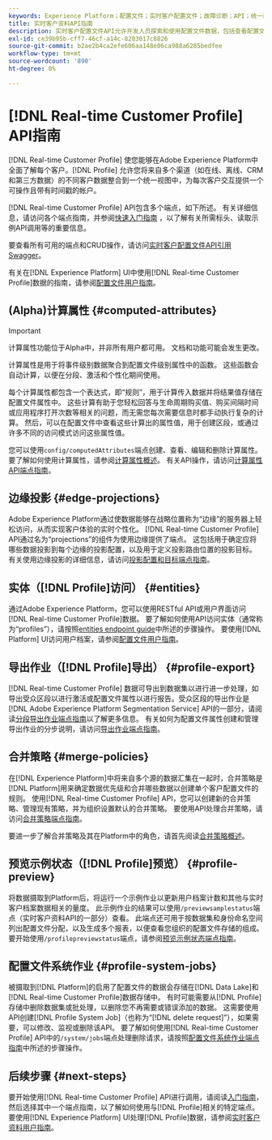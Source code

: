 ```yaml
---
keywords: Experience Platform；配置文件；实时客户配置文件；故障诊断；API；统一配置文件；统一配置文件；配置文件；rtcp；启用配置文件；启用配置文件
title: 实时客户资料API指南
description: 实时客户配置文件API允许开发人员探索和使用配置文件数据，包括查看配置文件、创建和更新合并策略、导出或采样配置文件数据，以及删除不再需要或错误添加的配置文件数据。 请阅读本指南，了解如何使用API执行关键操作。
exl-id: ce39b95b-cff7-46cf-a14c-8203017c8826
source-git-commit: b2ae2b4ca2efe606aa148e06ca988a6285bedfee
workflow-type: tm+mt
source-wordcount: '890'
ht-degree: 0%

---
```


# [!DNL Real-time Customer Profile] API指南

[!DNL Real-time Customer Profile] 使您能够在Adobe Experience Platform中全面了解每个客户。[!DNL Profile] 允许您将来自多个渠道（如在线、离线、CRM和第三方数据）的不同客户数据整合到一个统一视图中，为每次客户交互提供一个可操作且带有时间戳的帐户。

[!DNL Real-time Customer Profile] API包含多个端点，如下所述。 有关详细信息，请访问各个端点指南，并参阅[快速入门指南](getting-started.md) ，以了解有关所需标头、读取示例API调用等的重要信息。

要查看所有可用的端点和CRUD操作，请访问[实时客户配置文件API引用Swagger](https://www.adobe.com/go/profile-apis-en)。

有关在[!DNL Experience Platform] UI中使用[!DNL Real-time Customer Profile]数据的指南，请参阅[配置文件用户指南](../ui/user-guide.md)。

## (Alpha)计算属性 {#computed-attributes}

>[!IMPORTANT]
>
>计算属性功能位于Alpha中，并非所有用户都可用。 文档和功能可能会发生更改。

计算属性是用于将事件级别数据聚合到配置文件级别属性中的函数。 这些函数会自动计算，以便在分段、激活和个性化期间使用。

每个计算属性都包含一个表达式，即“规则”，用于计算传入数据并将结果值存储在配置文件属性中。 这些计算有助于您轻松回答与生命周期购买值、购买间隔时间或应用程序打开次数等相关的问题，而无需您每次需要信息时都手动执行复杂的计算。 然后，可以在配置文件中查看这些计算出的属性值，用于创建区段，或通过许多不同的访问模式访问这些属性值。

您可以使用`config/computedAttributes`端点创建、查看、编辑和删除计算属性。 要了解如何使用计算属性，请参阅[计算属性概述](../computed-attributes/overview.md)。 有关API操作，请访问[计算属性API端点指南](../computed-attributes/ca-api.md)。

## 边缘投影 {#edge-projections}

Adobe Experience Platform通过使数据能够在战略位置称为“边缘”的服务器上轻松访问，从而实现客户体验的实时个性化。 [!DNL Real-time Customer Profile] API通过名为“projections”的组件为使用边缘提供了端点。 这包括用于确定应将哪些数据投影到每个边缘的投影配置，以及用于定义投影路由位置的投影目标。 有关使用边缘投影的详细信息，请访问[投影配置和目标端点指南](edge-projections.md)。

## 实体（[!DNL Profile]访问） {#entities}

通过Adobe Experience Platform，您可以使用RESTful API或用户界面访问[!DNL Real-time Customer Profile]数据。 要了解如何使用API访问实体（通常称为“profiles”），请按照[entities endpoint guide](entities.md)中所述的步骤操作。 要使用[!DNL Platform] UI访问用户档案，请参阅[配置文件用户指南](../ui/user-guide.md)。

## 导出作业（[!DNL Profile]导出） {#profile-export}

[!DNL Real-time Customer Profile] 数据可导出到数据集以进行进一步处理，如导出受众区段以进行激活或配置文件属性以进行报告。受众区段的导出作业是[!DNL Adobe Experience Platform Segmentation Service] API的一部分，请阅读[分段导出作业端点指南](../../profile/api/export-jobs.md)以了解更多信息。 有关如何为配置文件属性创建和管理导出作业的分步说明，请访问[导出作业端点指南](export-jobs.md)。

## 合并策略 {#merge-policies}

在[!DNL Experience Platform]中将来自多个源的数据汇集在一起时，合并策略是[!DNL Platform]用来确定数据优先级和合并哪些数据以创建单个客户配置文件的规则。 使用[!DNL Real-time Customer Profile] API，您可以创建新的合并策略、管理现有策略，并为组织设置默认的合并策略。 要使用API处理合并策略，请访问[合并策略端点指南](merge-policies.md)。

要进一步了解合并策略及其在Platform中的角色，请首先阅读[合并策略概述](../merge-policies/overview.md)。

## 预览示例状态（[!DNL Profile]预览） {#profile-preview}

将数据摄取到Platform后，将运行一个示例作业以更新用户档案计数和其他与实时客户档案数据相关的量度。 此示例作业的结果可以使用`/previewsamplestatus`端点（实时客户资料API的一部分）查看。 此端点还可用于按数据集和身份命名空间列出配置文件分配，以及生成多个报表，以便查看您组织的配置文件存储的组成。  要开始使用`/profilepreviewstatus`端点，请参阅[预览示例状态端点指南](preview-sample-status.md)。

## 配置文件系统作业 {#profile-system-jobs}

被摄取到[!DNL Platform]的启用了配置文件的数据会存储在[!DNL Data Lake]和[!DNL Real-time Customer Profile]数据存储中。 有时可能需要从[!DNL Profile]存储中删除数据集或批处理，以删除您不再需要或错误添加的数据。 这需要使用API创建[!DNL Profile System Job]（也称为“[!DNL delete request]”），如果需要，可以修改、监视或删除该API。 要了解如何使用[!DNL Real-time Customer Profile] API中的`/system/jobs`端点处理删除请求，请按照[配置文件系统作业端点指南](profile-system-jobs.md)中所述的步骤操作。

## 后续步骤 {#next-steps}

要开始使用[!DNL Real-time Customer Profile] API进行调用，请阅读[入门指南](getting-started.md)，然后选择其中一个端点指南，以了解如何使用与[!DNL Profile]相关的特定端点。 要使用[!DNL Experience Platform] UI处理[!DNL Profile]数据，请参阅[实时客户资料用户指南](../ui/user-guide.md)。
